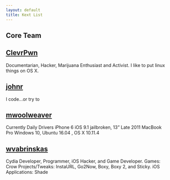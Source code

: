 ```yaml
---
layout: default
title: Kext List
---
```


## Core Team

## [ClevrPwn](https://twitter.com/ClevrPwn)
Documentarian, Hacker, Marijuana Enthusiast and Activist. I like to put linux things on OS X.

## [johnr](https://twitter.com/johnrickman_t)
I code...or try to

## [mwoolweaver](https://twitter.com/mwoolweaver)
Currently Daily Drivers iPhone 6 iOS 9.1 jailbroken, 13” Late 2011 MacBook Pro Windows 10, Ubuntu 16.04 , OS X 10.11.4

## [wvabrinskas](https://twitter.com/william_vab)
Cydia Developer, Programmer, iOS Hacker, and Game Developer. Games: Crow Projects/Tweaks: InstaURL, Go2Now, Boxy, Boxy 2, and Sticky. iOS Applications: Shade
